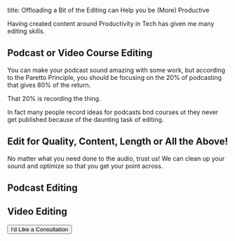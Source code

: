 title: Offloading a Bit of the Editing can Help you be (More) Productive

Having created content around Productivity in Tech has given me many editing
skills.

## Podcast or Video Course Editing
You can make your podcast sound amazing with some work, but according to the
Paretto Principle, you should be focusing on the 20% of podcasting that gives
80% of the return. 

That 20% is recording the thing. 

In fact many people record ideas for podcasts bnd courses ut they never get published
because of the daunting task of editing. 


## Edit for Quality, Content, Length or All the Above!
No matter what you need done to the audio, trust us! We can clean up your sound
and optimize so that you get your point across. 

<div class="row">
<div class="card border-0">
<h2 class="card-title border-bottom">Podcast Editing</h2>
<i class="fas fa-microphone-alt fa-9x"></i>
</div>

<div class="card border-0">
<h2 class="card-title border-bottom">Video Editing</h2>
<i class="fas fa-microphone-alt fa-9x"></i>
</div>
</div>

<button class="btn btn-primary mt-3">I'd Like a Consultation</button> 
